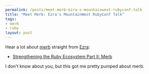 ```yaml
--- 
permalink: /posts/meet-merb-ezra-s-mountainwest-rubyconf-talk
title: "Meet Merb: Ezra's MountainWest RubyConf Talk"
tags: 
- merb
- ruby
layout: post
---
```

Hear a lot about [merb](http://www.merbivore.com/) straight from [Ezra](http://brainspl.at/):

 * [Strengthening the Ruby Ecosystem Part II: Merb](http://mtnwestrubyconf2008.confreaks.com/02zygmuntowicz.html)

I don't know about you, but this got me pretty pumped about merb.